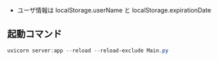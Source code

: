 - ユーザ情報は localStorage.userName と localStorage.expirationDate

## 起動コマンド

```powershell
uvicorn server:app --reload --reload-exclude Main.py
```